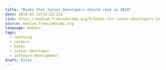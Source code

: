 ```yaml
---
title: "Books that Junior Developers should read in 2019"
date: 2019-03-13T13:23:21Z
link: https://medium.freecodecamp.org/9-books-for-junior-developers-in-2019-e41fc7ecc586?source=rss----336d898217ee---4&utm_medium=RSS&utm_source=news.12bit.vn
source: medium.freecodecamp.org
language: Webdev
tags:
  - learning
  - careers
  - books
  - junior-developer
  - software-development
draft: false
---
```


